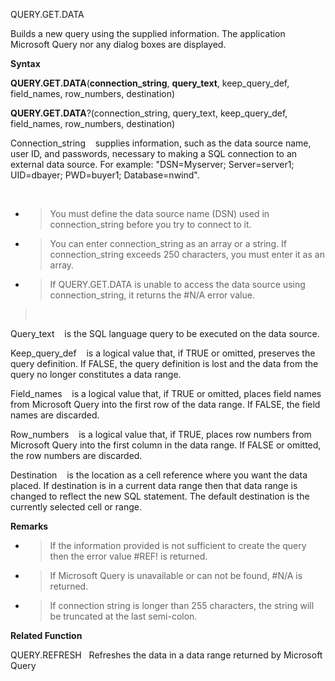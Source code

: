 QUERY.GET.DATA

Builds a new query using the supplied information. The application
Microsoft Query nor any dialog boxes are displayed.

**Syntax**

**QUERY.GET.DATA**(**connection\_string**, **query\_text**,
keep\_query\_def, field\_names, row\_numbers, destination)

**QUERY.GET.DATA**?(connection\_string, query\_text, keep\_query\_def,
field\_names, row\_numbers, destination)

Connection\_string    supplies information, such as the data source
name, user ID, and passwords, necessary to making a SQL connection to an
external data source. For example: "DSN=Myserver; Server=server1;
UID=dbayer; PWD=buyer1; Database=nwind".

 

  - > You must define the data source name (DSN) used in
    > connection\_string before you try to connect to it.

  - > You can enter connection\_string as an array or a string. If
    > connection\_string exceeds 250 characters, you must enter it as an
    > array.

  - > If QUERY.GET.DATA is unable to access the data source using
    > connection\_string, it returns the \#N/A error value.

>  

Query\_text    is the SQL language query to be executed on the data
source.

Keep\_query\_def    is a logical value that, if TRUE or omitted,
preserves the query definition. If FALSE, the query definition is lost
and the data from the query no longer constitutes a data range.

Field\_names    is a logical value that, if TRUE or omitted, places
field names from Microsoft Query into the first row of the data range.
If FALSE, the field names are discarded.

Row\_numbers    is a logical value that, if TRUE, places row numbers
from Microsoft Query into the first column in the data range. If FALSE
or omitted, the row numbers are discarded.

Destination    is the location as a cell reference where you want the
data placed. If destination is in a current data range then that data
range is changed to reflect the new SQL statement. The default
destination is the currently selected cell or range.

**Remarks**

  - > If the information provided is not sufficient to create the query
    > then the error value \#REF\! is returned.

  - > If Microsoft Query is unavailable or can not be found, \#N/A is
    > returned.

  - > If connection string is longer than 255 characters, the string
    > will be truncated at the last semi-colon.

**Related Function**

QUERY.REFRESH   Refreshes the data in a data range returned by Microsoft
Query


